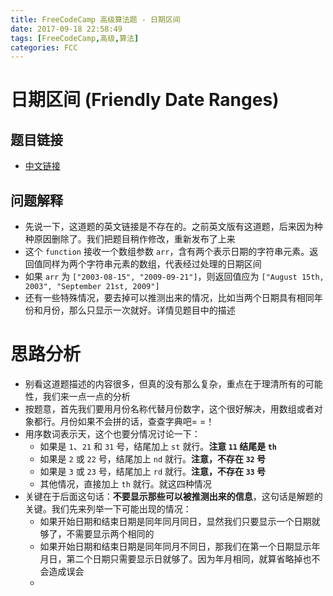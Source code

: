 ```yaml
---
title: FreeCodeCamp 高级算法题 - 日期区间
date: 2017-09-18 22:58:49
tags: [FreeCodeCamp,高级,算法]
categories: FCC
---
```


# 日期区间 (Friendly Date Ranges)

## 题目链接
- [中文链接](https://freecodecamp.cn/challenges/friendly-date-ranges)

## 问题解释
- 先说一下，这道题的英文链接是不存在的。之前英文版有这道题，后来因为种种原因删除了。我们把题目稍作修改，重新发布了上来
- 这个 `function` 接收一个数组参数 `arr`，含有两个表示日期的字符串元素。返回值同样为两个字符串元素的数组，代表经过处理的日期区间
- 如果 `arr` 为 `["2003-08-15", "2009-09-21"]`，则返回值应为 `["August 15th, 2003", "September 21st, 2009"]`
- 还有一些特殊情况，要去掉可以推测出来的情况，比如当两个日期具有相同年份和月份，那么只显示一次就好。详情见题目中的描述

# 思路分析
- 别看这道题描述的内容很多，但真的没有那么复杂，重点在于理清所有的可能性，我们来一点一点的分析
- 按题意，首先我们要用月份名称代替月份数字，这个很好解决，用数组或者对象都行。月份如果不会拼的话，查查字典吧= =！
- 用序数词表示天，这个也要分情况讨论一下：
    - 如果是 `1`、`21` 和 `31` 号，结尾加上 `st` 就行。**注意 `11` 结尾是 `th`**
    - 如果是 `2` 或 `22` 号，结尾加上 `nd` 就行。**注意，不存在 `32` 号**
    - 如果是 `3` 或 `23` 号，结尾加上 `rd` 就行。**注意，不存在 `33` 号**
    - 其他情况，直接加上 `th` 就行。就这四种情况
- 关键在于后面这句话：**不要显示那些可以被推测出来的信息**，这句话是解题的关键。我们先来列举一下可能出现的情况：
    - 如果开始日期和结束日期是同年同月同日，显然我们只要显示一个日期就够了，不需要显示两个相同的
    - 如果开始日期和结束日期是同年同月不同日，那我们在第一个日期显示年月日，第二个日期只需要显示日就够了。因为年月相同，就算省略掉也不会造成误会
    - 